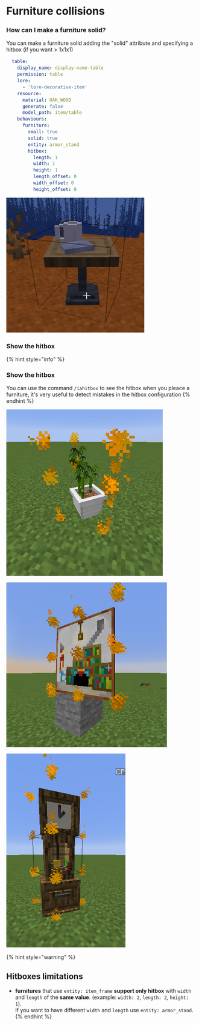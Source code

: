 # Furniture collisions

### How can I make a furniture solid?

You can make a furniture solid adding the "solid" attribute and specifying a hitbox (if you want > 1x1x1)

```yaml
  table:
    display_name: display-name-table
    permission: table
    lore:
      - 'lore-decorative-item'
    resource:
      material: OAK_WOOD
      generate: false
      model_path: item/table
    behaviours:
      furniture:
        small: true
        solid: true
        entity: armor_stand
        hitbox:
          length: 1
          width: 1
          height: 1
          length_offset: 0
          width_offset: 0
          height_offset: 0
```

![](<../../../../.gitbook/assets/image (15).png>)

### Show the hitbox <a href="show-the-hitbox" id="show-the-hitbox"></a>

{% hint style="info" %}
### Show the hitbox

You can use the command `/iahitbox` to see the hitbox when you pleace a furniture, it's very useful to detect mistakes in the hitbox configuration
{% endhint %}

![](<../../../../.gitbook/assets/immagine (63) (2) (3) (2) (1).png>)

![](<../../../../.gitbook/assets/immagine (87).png>)

![](<../../../../.gitbook/assets/immagine (88).png>)

{% hint style="warning" %}
## Hitboxes limitations

* **furnitures** that use `entity: item_frame` **support only hitbox** with `width` and `length` of the **same value**. (example: `width: 2`, `length: 2`, `height: 1`). \
  If you want to have different `width` and `length` use `entity: armor_stand`.
{% endhint %}

